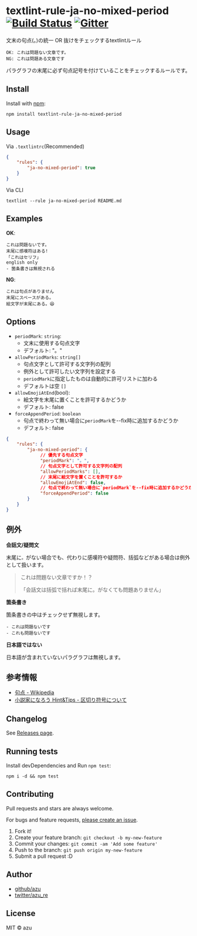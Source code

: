 # textlint-rule-ja-no-mixed-period [![Build Status](https://travis-ci.org/textlint-ja/textlint-rule-ja-no-mixed-period.svg?branch=master)](https://travis-ci.org/textlint-ja/textlint-rule-ja-no-mixed-period) [![Gitter](https://badges.gitter.im/textlint-ja/textlint-ja.svg)](https://gitter.im/textlint-ja/textlint-ja?utm_source=badge&utm_medium=badge&utm_campaign=pr-badge)


文末の句点(。)の統一 OR 抜けをチェックするtextlintルール

```
OK: これは問題ない文章です。
NG: これは問題ある文章です
```
パラグラフの末尾に必ず句点記号を付けていることをチェックするルールです。


## Install

Install with [npm](https://www.npmjs.com/):

    npm install textlint-rule-ja-no-mixed-period

## Usage

Via `.textlintrc`(Recommended)

```json
{
    "rules": {
        "ja-no-mixed-period": true
    }
}
```

Via CLI

```
textlint --rule ja-no-mixed-period README.md
```

## Examples

**OK**:

```
これは問題ないです。
末尾に感嘆符はある!
「これはセリフ」
english only
- 箇条書きは無視される
```

**NG**:

```
これは句点がありません
末尾にスペースがある。           
絵文字が末尾にある。😆
```

## Options

- `periodMark`: `string`:
    - 文末に使用する句点文字
    - デフォルト: "。"
- `allowPeriodMarks`: `string[]`
    - 句点文字として許可する文字列の配列
    - 例外として許可したい文字列を設定する
    - `periodMark`に指定したものは自動的に許可リストに加わる
    - デフォルトは空 `[]`
- `allowEmojiAtEnd`(bool):
    - 絵文字を末尾に置くことを許可するかどうか
    - デフォルト: false
- `forceAppendPeriod`: `boolean`
    - 句点で終わって無い場合に`periodMark`を--fix時に追加するかどうか
    - デフォルト: false

```json
{
    "rules": {
        "ja-no-mixed-period": {
             // 優先する句点文字
             "periodMark": "。",
             // 句点文字として許可する文字列の配列
             "allowPeriodMarks": [],
             // 末尾に絵文字を置くことを許可するか
             "allowEmojiAtEnd": false,
             // 句点で終わって無い場合に`periodMark`を--fix時に追加するかどうか
             "forceAppendPeriod": false
        }
    }
}
```

## 例外


**会話文/疑問文**

末尾に`。`がない場合でも、代わりに感嘆符や疑問符、括弧などがある場合は例外として扱います。

> これは問題ない文章ですか！？
>
> 「会話文は括弧で括れば末尾に。がなくても問題ありません」

**箇条書き**

箇条書きの中はチェックせず無視します。

```
- これは問題ないです
- これも問題ないです
```

**日本語ではない**

日本語が含まれていないパラグラフは無視します。

## 参考情報

- [句点 - Wikipedia](https://ja.wikipedia.org/wiki/%E5%8F%A5%E7%82%B9 "句点 - Wikipedia")
- [小説家になろう Hint&Tips - 区切り符号について](http://ncode.syosetu.com/n8977bb/12/ "小説家になろう Hint&amp;Tips - 区切り符号について")

## Changelog

See [Releases page](https://github.com/textlint-ja/textlint-rule-ja-no-mixed-period/releases).

## Running tests

Install devDependencies and Run `npm test`:

    npm i -d && npm test

## Contributing

Pull requests and stars are always welcome.

For bugs and feature requests, [please create an issue](https://github.com/textlint-ja/textlint-rule-ja-no-mixed-period/issues).

1. Fork it!
2. Create your feature branch: `git checkout -b my-new-feature`
3. Commit your changes: `git commit -am 'Add some feature'`
4. Push to the branch: `git push origin my-new-feature`
5. Submit a pull request :D

## Author

- [github/azu](https://github.com/azu)
- [twitter/azu_re](https://twitter.com/azu_re)

## License

MIT © azu

